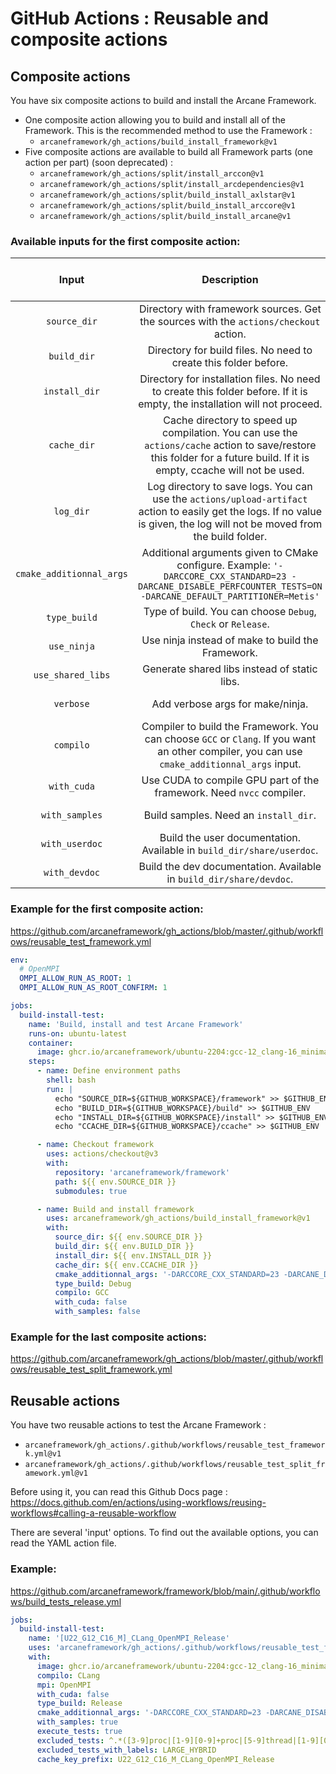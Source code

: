 # GitHub Actions : Reusable and composite actions

## Composite actions
You have six composite actions to build and install the Arcane Framework.

- One composite action allowing you to build and install all of the Framework. This is the recommended method to use the Framework :
  - `arcaneframework/gh_actions/build_install_framework@v1`
- Five composite actions are available to build all Framework parts (one action per part) (soon deprecated) :
  - `arcaneframework/gh_actions/split/install_arccon@v1`
  - `arcaneframework/gh_actions/split/install_arcdependencies@v1`
  - `arcaneframework/gh_actions/split/build_install_axlstar@v1`
  - `arcaneframework/gh_actions/split/build_install_arccore@v1`
  - `arcaneframework/gh_actions/split/build_install_arcane@v1`

### Available inputs for the first composite action:
| Input | Description | Required (Default value) |
| :---: |    :---:    | :---: |
| `source_dir`  | Directory with framework sources. Get the sources with the `actions/checkout` action.  | Yes |
| `build_dir`  | Directory for build files. No need to create this folder before.  | Yes |
| `install_dir`  | Directory for installation files. No need to create this folder before. If it is empty, the installation will not proceed. | No () |
| `cache_dir`  | Cache directory to speed up compilation. You can use the `actions/cache` action to save/restore this folder for a future build. If it is empty, ccache will not be used. | No () |
| `log_dir`  | Log directory to save logs. You can use the `actions/upload-artifact` action to easily get the logs. If no value is given, the log will not be moved from the build folder. | No () |
| `cmake_additionnal_args`  | Additional arguments given to CMake configure. Example: `'-DARCCORE_CXX_STANDARD=23 -DARCANE_DISABLE_PERFCOUNTER_TESTS=ON -DARCANE_DEFAULT_PARTITIONER=Metis'`  | No () |
| `type_build`  | Type of build. You can choose `Debug`, `Check` or `Release`.  | No (`Release`) |
| `use_ninja`  | Use ninja instead of make to build the Framework.  | No (`true`) |
| `use_shared_libs`  | Generate shared libs instead of static libs.  | No (`true`) |
| `verbose`  | Add verbose args for make/ninja.  | No (`false`) |
| `compilo`  | Compiler to build the Framework. You can choose `GCC` or `Clang`. If you want an other compiler, you can use `cmake_additionnal_args` input.  | No (`GCC`) |
| `with_cuda`  | Use CUDA to compile GPU part of the framework. Need `nvcc` compiler.  | No (`false`) |
| `with_samples`  | Build samples. Need an `install_dir`. | No (`false`) |
| `with_userdoc`  | Build the user documentation. Available in `build_dir/share/userdoc`. | No (`false`) |
| `with_devdoc`  | Build the dev documentation. Available in `build_dir/share/devdoc`. | No (`false`) |

### Example for the first composite action:
https://github.com/arcaneframework/gh_actions/blob/master/.github/workflows/reusable_test_framework.yml
```yml
env:
  # OpenMPI
  OMPI_ALLOW_RUN_AS_ROOT: 1
  OMPI_ALLOW_RUN_AS_ROOT_CONFIRM: 1

jobs:
  build-install-test:
    name: 'Build, install and test Arcane Framework'
    runs-on: ubuntu-latest
    container:
      image: ghcr.io/arcaneframework/ubuntu-2204:gcc-12_clang-16_minimal_20230808
    steps:
      - name: Define environment paths
        shell: bash
        run: |
          echo "SOURCE_DIR=${GITHUB_WORKSPACE}/framework" >> $GITHUB_ENV
          echo "BUILD_DIR=${GITHUB_WORKSPACE}/build" >> $GITHUB_ENV
          echo "INSTALL_DIR=${GITHUB_WORKSPACE}/install" >> $GITHUB_ENV
          echo "CCACHE_DIR=${GITHUB_WORKSPACE}/ccache" >> $GITHUB_ENV

      - name: Checkout framework
        uses: actions/checkout@v3
        with:
          repository: 'arcaneframework/framework'
          path: ${{ env.SOURCE_DIR }}
          submodules: true

      - name: Build and install framework
        uses: arcaneframework/gh_actions/build_install_framework@v1
        with:
          source_dir: ${{ env.SOURCE_DIR }}
          build_dir: ${{ env.BUILD_DIR }}
          install_dir: ${{ env.INSTALL_DIR }}
          cache_dir: ${{ env.CCACHE_DIR }}
          cmake_additionnal_args: '-DARCCORE_CXX_STANDARD=23 -DARCANE_DISABLE_PERFCOUNTER_TESTS=ON -DARCANE_DEFAULT_PARTITIONER=Metis'
          type_build: Debug
          compilo: GCC
          with_cuda: false
          with_samples: false
```

### Example for the last composite actions:
https://github.com/arcaneframework/gh_actions/blob/master/.github/workflows/reusable_test_split_framework.yml

## Reusable actions
You have two reusable actions to test the Arcane Framework :
- `arcaneframework/gh_actions/.github/workflows/reusable_test_framework.yml@v1`
- `arcaneframework/gh_actions/.github/workflows/reusable_test_split_framework.yml@v1`

Before using it, you can read this Github Docs page : https://docs.github.com/en/actions/using-workflows/reusing-workflows#calling-a-reusable-workflow

There are several 'input' options. To find out the available options, you can read the YAML action file.


### Example:
https://github.com/arcaneframework/framework/blob/main/.github/workflows/build_tests_release.yml
```yml
jobs:
  build-install-test:
    name: '[U22_G12_C16_M]_CLang_OpenMPI_Release'
    uses: 'arcaneframework/gh_actions/.github/workflows/reusable_test_framework.yml@v1'
    with:
      image: ghcr.io/arcaneframework/ubuntu-2204:gcc-12_clang-16_minimal_20230808
      compilo: CLang
      mpi: OpenMPI
      with_cuda: false
      type_build: Release
      cmake_additionnal_args: '-DARCCORE_CXX_STANDARD=23 -DARCANE_DISABLE_PERFCOUNTER_TESTS=ON -DARCANE_DEFAULT_PARTITIONER=Metis'
      with_samples: true
      execute_tests: true
      excluded_tests: ^.*([3-9]proc|[1-9][0-9]+proc|[5-9]thread|[1-9][0-9]+thread).*$
      excluded_tests_with_labels: LARGE_HYBRID
      cache_key_prefix: U22_G12_C16_M_CLang_OpenMPI_Release
```
